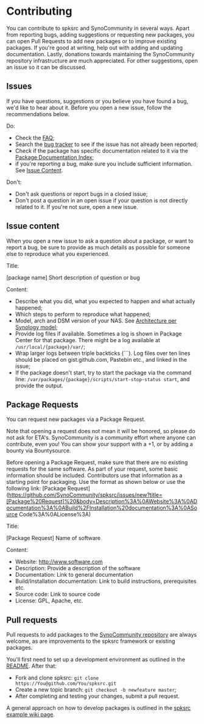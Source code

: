 Contributing
============

You can contribute to spksrc and SynoCommunity in several ways. Apart from reporting bugs, adding suggestions or requesting new packages, you can open Pull Requests to add new packages or to improve existing packages. If you're good at writing, help out with adding and updating documentation. Lastly, donations towards maintaining the SynoCommunity repository infrastructure are much appreciated.
For other suggestions, open an issue so it can be discussed.


Issues
------
If you have questions, suggestions or you believe you have found a bug, we'd like to hear about it. Before you open a new issue, follow the recommendations below.

Do:

* Check the [FAQ](https://github.com/SynoCommunity/spksrc/wiki/Frequently-Asked-Questions);
* Search the [bug tracker](https://github.com/SynoCommunity/spksrc/issues) to see if the issue has not already been reported;
* Check if the package has specific documentation related to it via the [Package Documentation Index](https://github.com/SynoCommunity/spksrc/wiki/Package-Documentation-Index);
* if you're reporting a bug, make sure you include sufficient information. See [Issue Content](https://github.com/SynoCommunity/spksrc/blob/master/CONTRIBUTING.md#issue-content).

Don't:

* Don't ask questions or report bugs in a closed issue;
* Don't post a question in an open issue if your question is not directly related to it. If you're not sure, open a new issue.

Issue content
-------------

When you open a new issue to ask a question about a package, or want to report a bug, be sure to provide as much details as possible for someone else to reproduce what you experienced.

Title:

[package name] Short description of question or bug

Content:

* Describe what you did, what you expected to happen and what actually happened;
* Which steps to perform to reproduce what happened;
* Model, arch and DSM version of your NAS. See [Architecture per Synology model](https://github.com/SynoCommunity/spksrc/wiki/Architecture-per-Synology-model);
* Provide log files if available. Sometimes a log is shown in Package Center for that package. There might be a log available at `/usr/local/{package}/var/`;
* Wrap larger logs between triple backticks (```). Log files over ten lines should be placed on gist.github.com, Pastebin etc., and linked in the issue;
* If the package doesn't start, try to start the package via the command line: `/var/packages/{package}/scripts/start-stop-status start`, and provide the output.


Package Requests
----------------
You can request new packages via a Package Request.

Note that opening a request does not mean it will be honored, so please do not ask for ETA's. SynoCommunity is a community effort where anyone can contribute, even you!
You can show your support with a +1, or by adding a bounty via Bountysource.

Before opening a Package Request, make sure that there are no existing requests for the same software.
As part of your request, some basic information should be included. Contributors use that information as a starting point for packaging. Use the format as shown below or use the following link: [Package Request](https://github.com/SynoCommunity/spksrc/issues/new?title=[Package%20Request]%20&body=Description%3A%0AWebsite%3A%0ADocumentation%3A%0ABuild%2FInstallation%20documentation%3A%0ASource Code%3A%0ALicense%3A)

Title:

[Package Request] Name of software

Content:

* Website: http://www.software.com
* Description: Provide a description of the software
* Documentation: Link to general documentation
* Build/Installation documentation:  Link to build instructions, prerequisites etc.
* Source code: Link to source code
* License: GPL, Apache, etc.


Pull requests
----------
Pull requests to add packages to the [SynoCommunity repository](https://synocommunity.com) are always welcome, as are improvements to the spksrc framework or existing packages.

You'll first need to set up a development environment as outlined in the [README](https://github.com/SynoCommunity/spksrc/blob/master/README.rst#setup-development-environment). After that:
* Fork and clone spksrc: ``git clone https://You@github.com/You/spksrc.git``
* Create a new topic branch: `git checkout -b newfeature master`;
* After completing and testing your changes, submit a pull request.

A general approach on how to develop packages is outlined in the [spksrc example wiki page](https://github.com/SynoCommunity/spksrc/wiki/spksrc-example).
